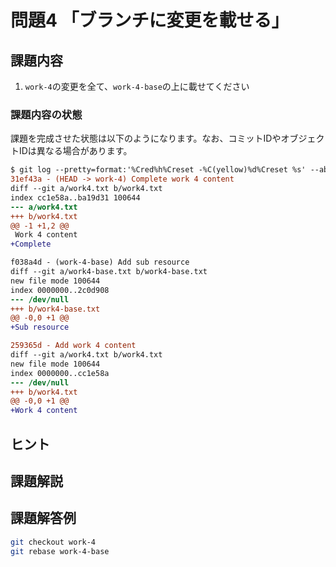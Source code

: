 # 問題4 「ブランチに変更を載せる」

## 課題内容

1. `work-4`の変更を全て、`work-4-base`の上に載せてください

### 課題内容の状態

課題を完成させた状態は以下のようになります。なお、コミットIDやオブジェクトIDは異なる場合があります。

```diff
$ git log --pretty=format:'%Cred%h%Creset -%C(yellow)%d%Creset %s' --abbrev-commit -p work-4...master
31ef43a - (HEAD -> work-4) Complete work 4 content
diff --git a/work4.txt b/work4.txt
index cc1e58a..ba19d31 100644
--- a/work4.txt
+++ b/work4.txt
@@ -1 +1,2 @@
 Work 4 content
+Complete

f038a4d - (work-4-base) Add sub resource
diff --git a/work4-base.txt b/work4-base.txt
new file mode 100644
index 0000000..2c0d908
--- /dev/null
+++ b/work4-base.txt
@@ -0,0 +1 @@
+Sub resource

259365d - Add work 4 content
diff --git a/work4.txt b/work4.txt
new file mode 100644
index 0000000..cc1e58a
--- /dev/null
+++ b/work4.txt
@@ -0,0 +1 @@
+Work 4 content
```

## ヒント

## 課題解説

## 課題解答例

```bash
git checkout work-4
git rebase work-4-base
```
